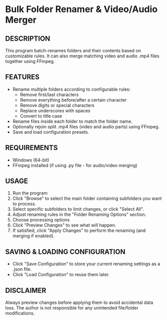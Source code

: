 Bulk Folder Renamer & Video/Audio Merger
========================================

DESCRIPTION
-----------
This program batch-renames folders and their contents based on customizable rules.
It can also merge matching video and audio .mp4 files together using FFmpeg.

FEATURES
--------
- Rename multiple folders according to configurable rules:
  * Remove first/last characters
  * Remove everything before/after a certain character
  * Remove digits or special characters
  * Replace underscores with spaces
  * Convert to title case
- Rename files inside each folder to match the folder name.
- Optionally rejoin split .mp4 files (video and audio parts) using FFmpeg.
- Save and load configuration presets.

REQUIREMENTS
------------
- Windows (64-bit)
- FFmpeg installed (if using .py file - for audio/video merging)

USAGE
-----
1. Run the program
2. Click "Browse" to select the main folder containing subfolders you want to process.
3. Select specific subfolders to limit changes, or click "Select All".
4. Adjust renaming rules in the "Folder Renaming Options" section.
5. Choose processing options
6. Click "Preview Changes" to see what will happen.
7. If satisfied, click "Apply Changes" to perform the renaming (and merging if enabled).


SAVING & LOADING CONFIGURATION
------------------------------
- Click "Save Configuration" to store your current renaming settings as a .json file.
- Click "Load Configuration" to reuse them later.

DISCLAIMER
----------
Always preview changes before applying them to avoid accidental data loss.
The author is not responsible for any unintended file/folder modifications.
